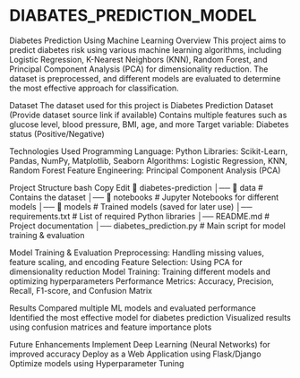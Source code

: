 # DIABATES_PREDICTION_MODEL
Diabetes Prediction Using Machine Learning
Overview
This project aims to predict diabetes risk using various machine learning algorithms, including Logistic Regression, K-Nearest Neighbors (KNN), Random Forest, and Principal Component Analysis (PCA) for dimensionality reduction. The dataset is preprocessed, and different models are evaluated to determine the most effective approach for classification.

Dataset
The dataset used for this project is Diabetes Prediction Dataset (Provide dataset source link if available)
Contains multiple features such as glucose level, blood pressure, BMI, age, and more
Target variable: Diabetes status (Positive/Negative)

Technologies Used
Programming Language: Python
Libraries: Scikit-Learn, Pandas, NumPy, Matplotlib, Seaborn
Algorithms: Logistic Regression, KNN, Random Forest
Feature Engineering: Principal Component Analysis (PCA)

Project Structure
bash
Copy
Edit
📂 diabetes-prediction
│── 📂 data                  # Contains the dataset
│── 📂 notebooks             # Jupyter Notebooks for different models
│── 📂 models                # Trained models (saved for later use)
│── requirements.txt         # List of required Python libraries
│── README.md                # Project documentation
│── diabetes_prediction.py   # Main script for model training & evaluation


Model Training & Evaluation
Preprocessing: Handling missing values, feature scaling, and encoding
Feature Selection: Using PCA for dimensionality reduction
Model Training: Training different models and optimizing hyperparameters
Performance Metrics: Accuracy, Precision, Recall, F1-score, and Confusion Matrix

Results
Compared multiple ML models and evaluated performance
Identified the most effective model for diabetes prediction
Visualized results using confusion matrices and feature importance plots

Future Enhancements
Implement Deep Learning (Neural Networks) for improved accuracy
Deploy as a Web Application using Flask/Django
Optimize models using Hyperparameter Tuning
